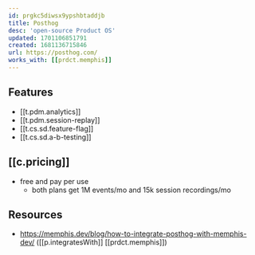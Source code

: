 ```yaml
---
id: prgkc5diwsx9ypshbtaddjb
title: Posthog
desc: 'open-source Product OS'
updated: 1701106851791
created: 1681136715846
url: https://posthog.com/
works_with: [[prdct.memphis]]
---
```



## Features

- [[t.pdm.analytics]]
- [[t.pdm.session-replay]]
- [[t.cs.sd.feature-flag]]
- [[t.cs.sd.a-b-testing]]

## [[c.pricing]]

- free and pay per use
  - both plans get 1M events/mo and 15k session recordings/mo



## Resources

- https://memphis.dev/blog/how-to-integrate-posthog-with-memphis-dev/ ([[p.integratesWith]] [[prdct.memphis]])